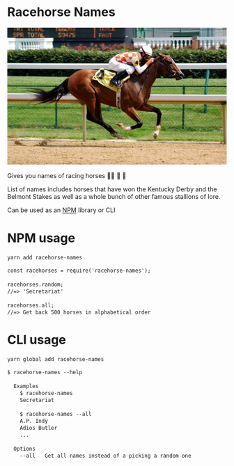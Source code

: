# Racehorse Names

![](racehorse.jpg)

Gives you names of racing horses 🏇🏻 🎠 🐴

List of names includes horses that have won the Kentucky Derby and the Belmont Stakes as well as a whole bunch of other famous stallions of lore.

Can be used as an [NPM](https://www.npmjs.com/package/racehorse-names) library or CLI

# NPM usage

```
yarn add racehorse-names
```
```
const racehorses = require('racehorse-names');

racehorses.random;
//=> 'Secretariat'

racehorses.all;
//=> Get back 500 horses in alphabetical order
```

# CLI usage

```
yarn global add racehorse-names
```

```
$ racehorse-names --help

  Examples
    $ racehorse-names
    Secretariat

    $ racehorse-names --all
    A.P. Indy
    Adios Butler
    ...

  Options
    --all   Get all names instead of a picking a random one
```